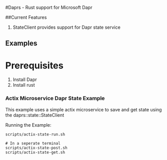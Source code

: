 #Daprs - Rust support for Microsoft Dapr

##Current Features
1. StateClient provides support for Dapr state service

## Examples

# Prerequisites
1. Install Dapr 
2. Install rust

### Actix Microservice Dapr State Example
This example uses a simple actix microservice to save and get state using the daprs::state::StateClient

Running the Example:
```
scripts/actix-state-run.sh

# In a seperate terminal
scripts/actix-state-post.sh
scripts/actix-state-get.sh
```
